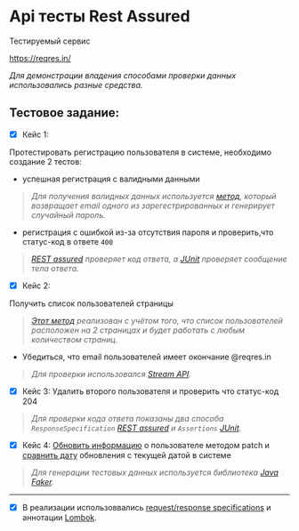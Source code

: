 # Арі тесты  Rest Assured 
Тестируемый сервис

https://reqres.in/

_Для демонстрации владения способами проверки данных использовались разные средства._

## Тестовое задание:

- [X] Кейс 1:

Протестировать регистрацию пользователя в системе, необходимо создание 2 тестов:
- успешная регистрация с валидными данными
> _Для получения валидных данных используется [метод](https://github.com/doremifamiredo/Reqres/blob/c9b911efa8adb63f06b09767b9e256097d6ecefe/src/test/java/data/DataHelper.java#L15-L30), который возвращает email одного из зарегестрированных и генерирует случайный пароль._
- регистрация с ошибкой из-за отсутствия пароля и проверить,что статус-код 
в ответе `400`
> _[REST assured](https://github.com/doremifamiredo/Reqres/blob/844f7b46757b187ccf810d982b2e722378707db4/src/test/java/data/APIHelper.java#L42-L51) проверяет код ответа, а [JUnit](https://github.com/doremifamiredo/Reqres/blob/844f7b46757b187ccf810d982b2e722378707db4/src/test/java/test/ReqresTest.java#L24-L29) проверяет сообщение тела ответа._

- [X] Кейс 2:

Получить список пользователей страницы 
> _[Этот метод](https://github.com/doremifamiredo/Reqres/blob/844f7b46757b187ccf810d982b2e722378707db4/src/test/java/data/APIHelper.java#L53-L70) реализован с учётом того, что список пользователей расположен на 2 страницах и будет работать с любым количеством страниц._

- Убедиться, что email пользователей имеет окончание @reqres.in
> _Для проверки использовался [Stream API](https://github.com/doremifamiredo/Reqres/blob/844f7b46757b187ccf810d982b2e722378707db4/src/test/java/test/ReqresTest.java#L35)._

- [X] Кейс 3:
Удалить второго пользователя и проверить что статус-код 204
> _Для проверки кода ответа показаны два способа `ResponseSpecification` [REST assured](https://github.com/doremifamiredo/Reqres/blob/844f7b46757b187ccf810d982b2e722378707db4/src/test/java/data/APIHelper.java#L73-L80) и `Assertions` [JUnit](https://github.com/doremifamiredo/Reqres/blob/844f7b46757b187ccf810d982b2e722378707db4/src/test/java/test/ReqresTest.java#L41)._

- [X] Кейс 4:
[Обновить информацию](https://github.com/doremifamiredo/Reqres/blob/844f7b46757b187ccf810d982b2e722378707db4/src/test/java/data/APIHelper.java#L82-L90) о пользователе методом patch и [сравнить дату](https://github.com/doremifamiredo/Reqres/blob/844f7b46757b187ccf810d982b2e722378707db4/src/test/java/test/ReqresTest.java#L47-L50) обновления с текущей датой в системе
> _Для генерации тестовых данных используется библиотека [Java Faker](https://github.com/doremifamiredo/Reqres/blob/844f7b46757b187ccf810d982b2e722378707db4/src/test/java/data/DataHelper.java#L68)._


---    
- [X] В реализации использоввались [request/response specifications](https://github.com/doremifamiredo/Reqres/blob/844f7b46757b187ccf810d982b2e722378707db4/src/test/java/data/APIHelper.java#L16-L28) и аннотации [Lombok](https://github.com/doremifamiredo/Reqres/blob/c9b911efa8adb63f06b09767b9e256097d6ecefe/src/test/java/data/DataHelper.java#L7).
